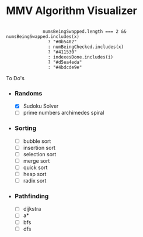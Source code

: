 # MMV Algorithm Visualizer
```

              numsBeingSwapped.length === 2 && numsBeingSwapped.includes(x)
                ? "#0b5402"
                : numBeingChecked.includes(x)
                ? "#411530"
                : indexesDone.includes(i)
                ? "#d5ea4eda"
                : "#4bdcde9e"

```
To Do's

- ### Randoms

  - [x] Sudoku Solver
  - [ ] prime numbers archimedes spiral

- ### Sorting

  - [ ] bubble sort
  - [ ] insertion sort
  - [ ] selection sort
  - [ ] merge sort
  - [ ] quick sort
  - [ ] heap sort
  - [ ] radix sort

- ### Pathfinding
  - [ ] dijkstra
  - [ ] a\*
  - [ ] bfs
  - [ ] dfs
